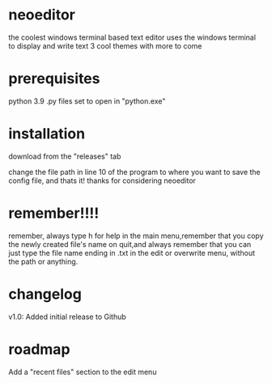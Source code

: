 # neoeditor
the coolest windows terminal based text editor
uses the windows terminal to display and write text
3 cool themes with more to come

# prerequisites
python 3.9
.py files set to open in "python.exe"

# installation
download from the "releases" tab

change the file path in line 10 of the program to where you want to save the config file, and thats it!
thanks for considering neoeditor

# remember!!!!
remember, always type h for help in the main menu,remember that you copy the newly created file's name on quit,and always remember that you can just type the file name ending in .txt in the edit or overwrite menu, without the path or anything.

# changelog
v1.0:
Added initial release to Github

# roadmap
Add a "recent files" section to the edit menu
